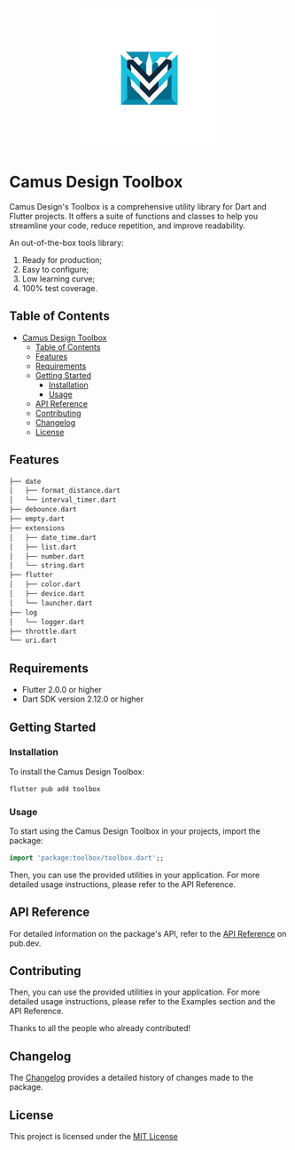 <p align="center">
  <a href="https://github.com/camus-design/toolbox">
    <img src="./tool/assets/logo.png" width="256" alt="Camus Design Toobox" />
  </a>
</p>

# Camus Design Toolbox

Camus Design's Toolbox is a comprehensive utility library for Dart and Flutter projects.
It offers a suite of functions and classes to help you streamline your code, reduce repetition, and improve readability.

An out-of-the-box tools library:

1. Ready for production;
2. Easy to configure;
3. Low learning curve;
4. 100% test coverage.

## Table of Contents

- [Camus Design Toolbox](#camus-design-toolbox)
  - [Table of Contents](#table-of-contents)
  - [Features](#features)
  - [Requirements](#requirements)
  - [Getting Started](#getting-started)
    - [Installation](#installation)
    - [Usage](#usage)
  - [API Reference](#api-reference)
  - [Contributing](#contributing)
  - [Changelog](#changelog)
  - [License](#license)

## Features

```bash
├── date
│   ├── format_distance.dart
│   └── interval_timer.dart
├── debounce.dart
├── empty.dart
├── extensions
│   ├── date_time.dart
│   ├── list.dart
│   ├── number.dart
│   └── string.dart
├── flutter
│   ├── color.dart
│   ├── device.dart
│   └── launcher.dart
├── log
│   └── logger.dart
├── throttle.dart
└── uri.dart
```

## Requirements

- Flutter 2.0.0 or higher
- Dart SDK version 2.12.0 or higher

## Getting Started

### Installation

To install the Camus Design Toolbox:

```bash
flutter pub add toolbox
```

### Usage

To start using the Camus Design Toolbox in your projects, import the package:

```dart
import 'package:toolbox/toolbox.dart';;
```

Then, you can use the provided utilities in your application. For more detailed usage instructions, please refer to the API Reference.

## API Reference

For detailed information on the package's API, refer to the [API Reference](https://pub.dev/documentation/camus_design_toolbox/latest/) on pub.dev.

## Contributing

Then, you can use the provided utilities in your application. For more detailed usage instructions, please refer to the Examples section and the API Reference.

Thanks to all the people who already contributed!

<!-- <a href="https://github.com/camus-design/toolbox/graphs/contributors">
  <img src="https://contrib.rocks/image?repo=camus-design/toolbox" />
</a> -->

## Changelog

The [Changelog](./CHANGELOG.md) provides a detailed history of changes made to the package.

## License

This project is licensed under the [MIT License](https://opensource.org/licenses/MIT)
